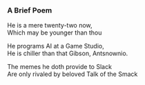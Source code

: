 ### A Brief Poem

<p>
He is a mere twenty-two now, <br>
Which may be younger than thou
</p>

<p>
He programs AI at a Game Studio, <br>
He is chiller than that Gibson, Antsnownio.
</p>

<p>
The memes he doth provide to Slack <br>
Are only rivaled by beloved Talk of the Smack 
</p>
